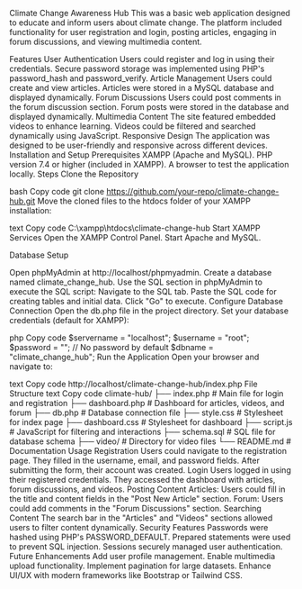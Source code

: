Climate Change Awareness Hub
This was a basic web application designed to educate and inform users about climate change. The platform included functionality for user registration and login, posting articles, engaging in forum discussions, and viewing multimedia content.

Features
User Authentication
Users could register and log in using their credentials.
Secure password storage was implemented using PHP's password_hash and password_verify.
Article Management
Users could create and view articles.
Articles were stored in a MySQL database and displayed dynamically.
Forum Discussions
Users could post comments in the forum discussion section.
Forum posts were stored in the database and displayed dynamically.
Multimedia Content
The site featured embedded videos to enhance learning.
Videos could be filtered and searched dynamically using JavaScript.
Responsive Design
The application was designed to be user-friendly and responsive across different devices.
Installation and Setup
Prerequisites
XAMPP (Apache and MySQL).
PHP version 7.4 or higher (included in XAMPP).
A browser to test the application locally.
Steps
Clone the Repository

bash
Copy code
git clone https://github.com/your-repo/climate-change-hub.git
Move the cloned files to the htdocs folder of your XAMPP installation:

text
Copy code
C:\xampp\htdocs\climate-change-hub
Start XAMPP Services
Open the XAMPP Control Panel.
Start Apache and MySQL.

Database Setup

Open phpMyAdmin at http://localhost/phpmyadmin.
Create a database named climate_change_hub.
Use the SQL section in phpMyAdmin to execute the SQL script:
Navigate to the SQL tab.
Paste the SQL code for creating tables and initial data.
Click "Go" to execute.
Configure Database Connection
Open the db.php file in the project directory.
Set your database credentials (default for XAMPP):

php
Copy code
$servername = "localhost";
$username = "root";
$password = ""; // No password by default
$dbname = "climate_change_hub";
Run the Application
Open your browser and navigate to:

text
Copy code
http://localhost/climate-change-hub/index.php
File Structure
text
Copy code
climate-hub/
├── index.php          # Main file for login and registration
├── dashboard.php      # Dashboard for articles, videos, and forum
├── db.php             # Database connection file
├── style.css          # Stylesheet for index page
├── dashboard.css      # Stylesheet for dashboard
├── script.js          # JavaScript for filtering and interactions
├── schema.sql         # SQL file for database schema
├── video/             # Directory for video files
└── README.md          # Documentation
Usage
Registration
Users could navigate to the registration page.
They filled in the username, email, and password fields.
After submitting the form, their account was created.
Login
Users logged in using their registered credentials.
They accessed the dashboard with articles, forum discussions, and videos.
Posting Content
Articles: Users could fill in the title and content fields in the "Post New Article" section.
Forum: Users could add comments in the "Forum Discussions" section.
Searching Content
The search bar in the "Articles" and "Videos" sections allowed users to filter content dynamically.
Security Features
Passwords were hashed using PHP's PASSWORD_DEFAULT.
Prepared statements were used to prevent SQL injection.
Sessions securely managed user authentication.
Future Enhancements
Add user profile management.
Enable multimedia upload functionality.
Implement pagination for large datasets.
Enhance UI/UX with modern frameworks like Bootstrap or Tailwind CSS.

